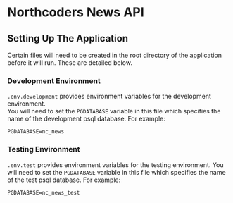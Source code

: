 # Northcoders News API

## Setting Up The Application

Certain files will need to be created in the root directory of the application before it will run. 
These are detailed below.

### Development Environment

`.env.development` provides environment variables for the development environment.  
You will need to set the `PGDATABASE` variable in this file which specifies the name of the 
development psql database. For example: 

`PGDATABASE=nc_news`

### Testing Environment

`.env.test` provides environment variables for the testing environment.
You will need to set the `PGDATABASE` variable in this file which specifies the name
of the test psql database. For example:

`PGDATABASE=nc_news_test`